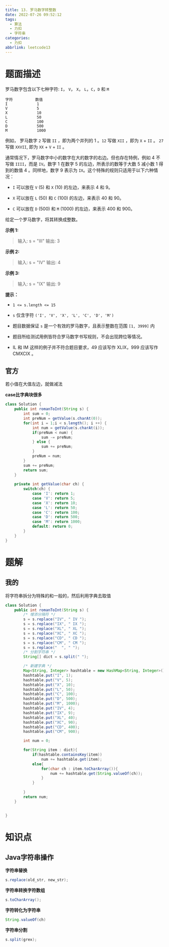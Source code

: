 ```yaml
---
title: 13. 罗马数字转整数
date: 2022-07-26 09:52:12
tags: 
  - 算法
  - 力扣
  - 字符串
categories:
  - 力扣
abbrlink: leetcode13
---
```


# 题面描述

罗马数字包含以下七种字符: `I`， `V`， `X`， `L`，`C`，`D` 和 `M`

```
字符          数值
I             1
V             5
X             10
L             50
C             100
D             500
M             1000
```

例如， 罗马数字 `2` 写做 `II` ，即为两个并列的 1 。`12` 写做 `XII` ，即为 `X` + `II` 。 `27` 写做 `XXVII`, 即为 `XX` + `V` + `II` 。

通常情况下，罗马数字中小的数字在大的数字的右边。但也存在特例，例如 4 不写做 `IIII`，而是 `IV`。数字 1 在数字 5 的左边，所表示的数等于大数 5 减小数 1 得到的数值 4 。同样地，数字 9 表示为 `IX`。这个特殊的规则只适用于以下六种情况：

- `I` 可以放在 `V` (5) 和 `X` (10) 的左边，来表示 4 和 9。
- `X` 可以放在 `L` (50) 和 `C` (100) 的左边，来表示 40 和 90。

- `C` 可以放在 `D` (500) 和 `M` (1000) 的左边，来表示 400 和 900。

给定一个罗马数字，将其转换成整数。

**示例 1:**

> 输入: s = "III"
> 输出: 3

**示例 2:**

> 输入: s = "IV"
> 输出: 4

**示例 3:**

> 输入: s = "IX"
> 输出: 9

**提示：**

- `1 <= s.length <= 15`
- `s` 仅含字符 `('I', 'V', 'X', 'L', 'C', 'D', 'M')`

- 题目数据保证 `s` 是一个有效的罗马数字，且表示整数在范围 `[1, 3999]` 内
- 题目所给测试用例皆符合罗马数字书写规则，不会出现跨位等情况。
- IL 和 IM 这样的例子并不符合题目要求，49 应该写作 XLIX，999 应该写作 CMXCIX 。

## 官方

若小值在大值左边，就做减法

**case比字典块很多**

```java
class Solution {
    public int romanToInt(String s) {
        int sum = 0;
        int preNum = getValue(s.charAt(0));
        for(int i = 1;i < s.length(); i ++) {
            int num = getValue(s.charAt(i));
            if(preNum < num) {
                sum -= preNum;
            } else {
                sum += preNum;
            }
            preNum = num;
        }
        sum += preNum;
        return sum;
    }
    
    private int getValue(char ch) {
        switch(ch) {
            case 'I': return 1;
            case 'V': return 5;
            case 'X': return 10;
            case 'L': return 50;
            case 'C': return 100;
            case 'D': return 500;
            case 'M': return 1000;
            default: return 0;
        }
    }
}
```

# 题解

## 我的

将字符串拆分为特殊的和一般的，然后利用字典去取值

```java
class Solution {
    public int romanToInt(String s) {
        /* 增添分隔符 */
        s = s.replace("IV", " IV ");
        s = s.replace("IX", " IX ");
        s = s.replace("XL", " XL ");
        s = s.replace("XC", " XC ");
        s = s.replace("CD", " CD ");
        s = s.replace("CM", " CM ");
        s = s.replace("  ", " ");
        /* 分割字符串 */
        String[] dict = s.split(" ");

        /* 新建字典 */
        Map<String, Integer> hashtable = new HashMap<String, Integer>();
        hashtable.put("I", 1);
        hashtable.put("V", 5);
        hashtable.put("X", 10);
        hashtable.put("L", 50);
        hashtable.put("C", 100);
        hashtable.put("D", 500);
        hashtable.put("M", 1000);
        hashtable.put("IV", 4);
        hashtable.put("IX", 9);
        hashtable.put("XL", 40);
        hashtable.put("XC", 90);
        hashtable.put("CD", 400);
        hashtable.put("CM", 900);

        int num = 0;

        for(String item : dict){
            if(hashtable.containsKey(item))
                num += hashtable.get(item);
            else{
                for(char ch : item.toCharArray()){
                    num += hashtable.get(String.valueOf(ch));
                }
            }
                
        }
        return num;
    }

    
}
```

# 知识点

## Java字符串操作

**字符串替换**

```java
s.replace(old_str, new_str);
```

**字符串转换字符数组**

```java
s.toCharArray();
```

**字符转化为字符串**

```java
String.valueOf(ch)
```

**字符串分割**

```java
s.split(grex);
```

